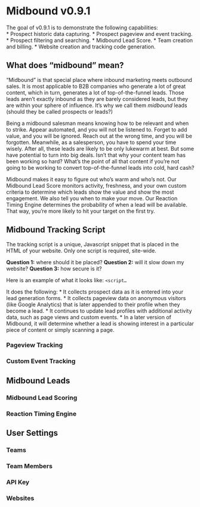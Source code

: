 # Midbound v0.9.1
The goal of v0.9.1 is to demonstrate the following capabilities:  
	* Prospect historic data capturing. 
	* Prospect pageview and event tracking.
	* Prospect filtering and searching. 
	* Midbound Lead Score. 
	* Team creation and billing. 
	* Website creation and tracking code generation.

## What does “midbound” mean? 
“Midbound” is that special place where inbound marketing meets outbound sales. It is most applicable to B2B companies who generate a lot of great content, which in turn, generates a lot of top-of-the-funnel leads. Those leads aren’t exactly inbound as they are barely considered leads, but they are within your sphere of influence. It’s why we call them *midbound* leads (should they be called prospects or leads?)

Being a midbound salesman means knowing how to be relevant and when to strike. Appear automated, and you will not be listened to. Forget to add value, and you will be ignored. Reach out at the wrong time, and you will be forgotten. Meanwhile, as a salesperson, you have to spend your time wisely. After all, these leads are likely to be only lukewarm at best. But some have potential to turn into big deals. Isn’t that why your content team has been working so hard? What’s the point of all that content if you’re not going to be working to convert top-of-the-funnel leads into cold, hard cash? 

Midbound makes it easy to figure out who’s warm and who’s not. Our Midbound Lead Score monitors activity, freshness, and your own custom criteria to determine which leads show the value and show the most engagement. We also tell you when to make your move. Our Reaction Timing Engine determines the probability of when a lead will be available. That way, you’re more likely to hit your target on the first try. 

## Midbound Tracking Script
The tracking script is a unique, Javascript snippet that is placed in the HTML of your website. Only one script is required, site-wide. 

**Question 1:** where should it be placed?
**Question 2:** will it slow down my website?
**Question 3:** how secure is it?

Here is an example of what it looks like: 
`<script…`

It does the following: 
	* It collects prospect data as it is entered into your lead generation forms. 
	* It collects pageview data on anonymous visitors (like Google Analytics) that is later appended to their profile when they become a lead. 
	* It continues to update lead profiles with additional activity data, such as page views and custom events.
	* In a later version of Midbound, it will determine whether a lead is showing interest in a particular piece of content or simply scanning a page. 

### Pageview Tracking
### Custom Event Tracking

## Midbound Leads
### Midbound Lead Scoring
### Reaction Timing Engine

## User Settings
### Teams
### Team Members
### API Key
### Websites



